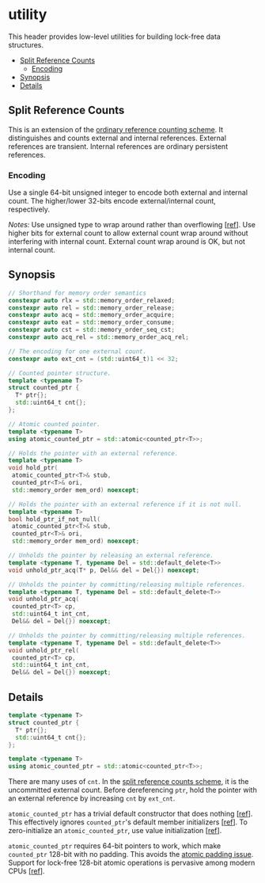 # utility
This header provides low-level utilities for building lock-free data structures.

- [Split Reference Counts](#split-reference-counts)
  - [Encoding](#encoding)
- [Synopsis](#synopsis)
- [Details](#details)

## Split Reference Counts
This is an extension of the [ordinary reference counting scheme][refcnt].
It distinguishes and counts external and internal references.
External references are transient.
Internal references are ordinary persistent references.

### Encoding
Use a single 64-bit unsigned integer to encode both external and internal count.
The higher/lower 32-bits encode external/internal count, respectively.

*Notes:* Use unsigned type to wrap around rather than overflowing [[ref][of]].
Use higher bits for external count to allow external count wrap around without
interfering with internal count.
External count wrap around is OK, but not internal count.

[refcnt]: https://en.wikipedia.org/wiki/Reference_counting
[of]: http://en.cppreference.com/w/cpp/language/operator_arithmetic#Overflows

## Synopsis
~~~C++
// Shorthand for memory order semantics
constexpr auto rlx = std::memory_order_relaxed;
constexpr auto rel = std::memory_order_release;
constexpr auto acq = std::memory_order_acquire;
constexpr auto eat = std::memory_order_consume;
constexpr auto cst = std::memory_order_seq_cst;
constexpr auto acq_rel = std::memory_order_acq_rel;

// The encoding for one external count.
constexpr auto ext_cnt = (std::uint64_t)1 << 32;

// Counted pointer structure.
template <typename T>
struct counted_ptr {
  T* ptr{};
  std::uint64_t cnt{};
};

// Atomic counted pointer.
template <typename T>
using atomic_counted_ptr = std::atomic<counted_ptr<T>>;

// Holds the pointer with an external reference.
template <typename T>
void hold_ptr(
 atomic_counted_ptr<T>& stub,
 counted_ptr<T>& ori,
 std::memory_order mem_ord) noexcept;

// Holds the pointer with an external reference if it is not null.
template <typename T>
bool hold_ptr_if_not_null(
 atomic_counted_ptr<T>& stub,
 counted_ptr<T>& ori,
 std::memory_order mem_ord) noexcept;

// Unholds the pointer by releasing an external reference.
template <typename T, typename Del = std::default_delete<T>>
void unhold_ptr_acq(T* p, Del&& del = Del{}) noexcept;

// Unholds the pointer by committing/releasing multiple references.
template <typename T, typename Del = std::default_delete<T>>
void unhold_ptr_acq(
 counted_ptr<T> cp,
 std::uint64_t int_cnt,
 Del&& del = Del{}) noexcept;

// Unholds the pointer by committing/releasing multiple references.
template <typename T, typename Del = std::default_delete<T>>
void unhold_ptr_rel(
 counted_ptr<T> cp,
 std::uint64_t int_cnt,
 Del&& del = Del{}) noexcept;
~~~

## Details

~~~C++
template <typename T>
struct counted_ptr {
  T* ptr{};
  std::uint64_t cnt{};
};

template <typename T>
using atomic_counted_ptr = std::atomic<counted_ptr<T>>;
~~~
There are many uses of `cnt`.
In the [split reference counts scheme](#split-reference-counts),
it is the uncommitted external count.
Before dereferencing `ptr`, hold the pointer with an external reference
by increasing `cnt` by `ext_cnt`.

`atomic_counted_ptr` has a trivial default constructor that does nothing [[ref][actor]].
This effectively ignores `counted_ptr`'s default member initializers [[ref][trivial]].
To zero-initialize an `atomic_counted_ptr`, use value initialization [[ref][valinit]].

`atomic_counted_ptr` requires 64-bit pointers to work, which make
`counted_ptr` 128-bit with no padding. This avoids the [atomic padding issue][atompad].
Support for lock-free 128-bit atomic operations is pervasive among modern CPUs [[ref][16b]].

[atompad]: https://stackoverflow.com/q/48947428/1348273
[16b]: https://superuser.com/a/941175/517080
[actor]: http://en.cppreference.com/w/cpp/atomic/atomic/atomic
[trivial]: https://stackoverflow.com/q/49387069/1348273
[valinit]: https://stackoverflow.com/q/49400942/1348273
